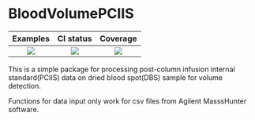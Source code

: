 # BloodVolumePCIIS

|Examples|CI status|Coverage|
|:-----------:|:-------:|:------:|
|[![][example-img]][example-url]| [![][ci-img]][ci-url]| [![][codecov-img]][codecov-url]|

[example-img]: https://img.shields.io/badge/docs-examples-brightgreen?logo=julia
[example-url]: https://github.com/yufongpeng/BloodVolumePCIIS.jl/notebook/notebook.jl.html
[ci-img]: https://github.com/yufongpeng/BloodVolumePCIIS.jl/workflows/CI/badge.svg
[ci-url]: https://github.com/yufongpeng/BloodVolumePCIIS.jl/actions
[codecov-img]: https://codecov.io/gh/yufongpeng/BloodVolumePCIIS.jl/branch/master/graph/badge.svg
[codecov-url]: https://codecov.io/gh/yufongpeng/BloodVolumePCIIS.jl

This is a simple package for processing post-column infusion internal standard(PCIIS) data on dried blood spot(DBS) sample for volume detection.

Functions for data input only work for csv files from Agilent MasssHunter software.